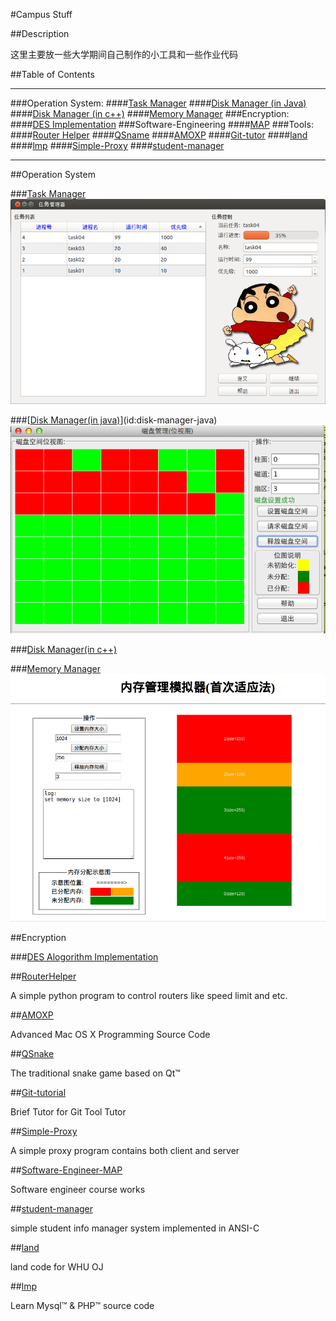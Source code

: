 #Campus Stuff

##Description

这里主要放一些大学期间自己制作的小工具和一些作业代码

##Table of Contents

* * *

###Operation System:
####[Task Manager](#task-manager)
####[Disk Manager (in Java)](#disk-manager-java)
####[Disk Manager (in c++)](#disk-manager-cpp)
####[Memory Manager](#memory-manager)
###Encryption:
####[DES Implementation](#des)
###Software-Engineering
####[MAP](#software-engineer-map)
###Tools:
####[Router Helper](#router-helper)
####[QSname](#qsnake)
####[AMOXP](#AMOXP)
####[Git-tutor](#git-tutor)
####[land](#land)
####[lmp](#lmp)
####[Simple-Proxy](#simple-proxy)
####[student-manager](#student-manager)

* * *


##Operation System

###[Task Manager](id:task-manager)
![Task Manager Screenshot](./operation-system/task-manager/0x01.png)

###[[Disk Manager(in java)](./operation-system/disk-manager-java/diskmanager.md)](id:disk-manager-java)
![Disk Manager Screen Shot](./operation-system/disk-manager-java/0x01.png)

###[Disk Manager(in c++)](id:disk-manager-cpp)

###[Memory Manager](id:memory-manager)
![Memory Manager Screen shot](./operation-system/memory-manager/0x01.png)

##Encryption

###[DES Alogorithm Implementation](id:des)

##[RouterHelper](id:router-helper)

A simple python program to control routers like speed limit and etc.

##[AMOXP](id:AMOXP)

Advanced Mac OS X Programming Source Code

##[QSnake](id:qsnake)

The traditional snake game based on Qt™

##[Git-tutorial](id:git-tutor)

Brief Tutor for Git Tool Tutor

##[Simple-Proxy](id:simple-proxy)

A simple proxy program contains both client and server

##[Software-Engineer-MAP](id:software-enginerr-map)

Software engineer course works

##[student-manager](id:student-manager)

simple student info manager system implemented in ANSI-C

##[land](id:land)

land code for WHU OJ

##[lmp](id:lmp)

Learn Mysql™ & PHP™ source code
